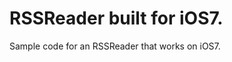 RSSReader built for iOS7.
========================================

Sample code for an RSSReader that works on iOS7. 

